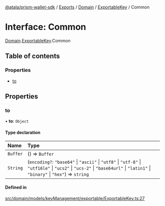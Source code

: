 [@atala/prism-wallet-sdk](../README.md) / [Exports](../modules.md) / [Domain](../modules/Domain.md) / [ExportableKey](../modules/Domain.ExportableKey.md) / Common

# Interface: Common

[Domain](../modules/Domain.md).[ExportableKey](../modules/Domain.ExportableKey.md).Common

## Table of contents

### Properties

- [to](Domain.ExportableKey.Common.md#to)

## Properties

### to

• **to**: `Object`

#### Type declaration

| Name | Type |
| :------ | :------ |
| `Buffer` | () => `Buffer` |
| `String` | (`encoding?`: ``"base64"`` \| ``"ascii"`` \| ``"utf8"`` \| ``"utf-8"`` \| ``"utf16le"`` \| ``"ucs2"`` \| ``"ucs-2"`` \| ``"base64url"`` \| ``"latin1"`` \| ``"binary"`` \| ``"hex"``) => `string` |

#### Defined in

[src/domain/models/keyManagement/exportable/ExportableKey.ts:27](https://github.com/input-output-hk/atala-prism-wallet-sdk-ts/blob/f8f2652/src/domain/models/keyManagement/exportable/ExportableKey.ts#L27)
